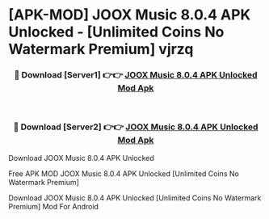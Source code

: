 # [APK-MOD] JOOX Music 8.0.4 APK Unlocked - [Unlimited Coins No Watermark Premium] vjrzq



<div align="center">
<h3>🔴 Download [Server1] 👉👉 <a href="https://momento.my/?title=JOOX_Music_8.0.4_APK_Unlocked">JOOX Music 8.0.4 APK Unlocked Mod Apk</a></h3><br>

<h3>🔴 Download [Server2] 👉👉 <a href="https://momento.my/?title=JOOX_Music_8.0.4_APK_Unlocked">JOOX Music 8.0.4 APK Unlocked Mod Apk</a></h3>
</div>



Download JOOX Music 8.0.4 APK Unlocked 

Free APK MOD JOOX Music 8.0.4 APK Unlocked [Unlimited Coins No Watermark Premium]

Download JOOX Music 8.0.4 APK Unlocked [Unlimited Coins No Watermark Premium] Mod For Android
